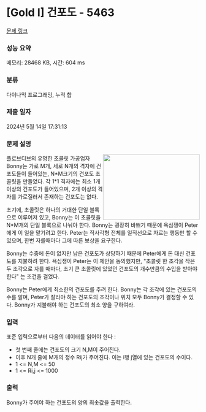# [Gold I] 건포도 - 5463 

[문제 링크](https://www.acmicpc.net/problem/5463) 

### 성능 요약

메모리: 28468 KB, 시간: 604 ms

### 분류

다이나믹 프로그래밍, 누적 합

### 제출 일자

2024년 5월 14일 17:31:13

### 문제 설명

<p><img alt="" src="https://www.acmicpc.net/upload/images2/raisins.png" style="float:right; height:171px; width:252px">플로브디브의 유명한 초콜릿 가공업자 Bonny는 가로 M개, 세로 N개의 격자에 건포도들이 들어있는, N*M크기의 건포도 초콜릿을 만들었다. 각 1*1 격자에는 최소 1개 이상의 건포도가 들어있으며, 2개 이상의 격자를 가로질러서 존재하는 건포도는 없다.</p>

<p>초기에, 초콜릿은 하나의 거대한 단일 블록으로 이루어져 있고, Bonny는 이 초콜릿을 N*M개의 단일 블록으로 나눠야 한다. Bonny는 굉장히 바쁘기 때문에 욕심쟁이 Peter에게 이 일을 맡기려고 한다. Peter는 직사각형 전체를 일직선으로 자르는 행동만 할 수 있으며, 한번 자를때마다 그에 따른 보상을 요구한다.</p>

<p>Bonny는 수중에 돈이 없지만 남은 건포도가 상당하기 때문에 Peter에게 돈 대신 건포도를 지불하려 한다. 욕심쟁이 Peter는 이 제안을 동의했지만, "초콜릿 한 조각을 작은 두 조각으로 자를 때마다, 초기 큰 초콜릿에 있었던 건포도의 개수만큼의 수입을 받아야 한다" 는 조건을 걸었다.</p>

<p>Bonny는 Peter에게 최소한의 건포도를 주려 한다. Bonny는 각 조각에 있는 건포도의 수를 알며, Peter가 잘라야 하는 건포도의 조각이나 위치 모두 Bonny가 결정할 수 있다. Bonny가 지불해야 하는 건포도의 최소 양을 구하여라.</p>

### 입력 

 <p>표준 입력으로부터 다음의 데이터를 읽어야 한다 :</p>

<ul>
	<li>첫 번째 줄에는 건포도의 크기 N,M이 주어진다.</li>
	<li>이후 N개 줄에 M개의 정수 Rij가 주어진다. 이는 i행 j열에 있는 건포도의 수이다.</li>
	<li>1 <= N,M <= 50</li>
	<li>1 <= Ri,j <= 1000</li>
</ul>

### 출력 

 <p>Bonny가 주어야 하는 건포도의 양의 최솟값을 출력한다.</p>

